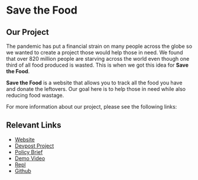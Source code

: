 # Save the Food

## Our Project
The pandemic has put a financial strain on many people across the globe so we wanted to create a project those would help those in need. We found that over 820 million people are starving across the world even though one third of all food produced is wasted. This is when we got this idea for **Save the Food**.

**Save the Food** is a website that allows you to track all the food you have and donate the leftovers. Our goal here is to help those in need while also reducing food wastage.

For more information about our project, please see the following links:

## Relevant Links
* [Website](https://save-the-food.shivamsuri1.repl.co/)
* [Devpost Project](https://devpost.com/software/save-the-food-aq6u52)
* [Policy Brief](https://docs.google.com/document/d/1xHKyC_BdAd7GXo00D55zB0N56Gt8Tex0Qrdn-w12e4w/edit?usp=sharing)
* [Demo Video](https://www.youtube.com/watch?v=2zQcbbn7er0)
* [Repl](https://replit.com/@ShivamSuri1/Save-The-Food)
* [Github](https://github.com/asubramanian08/Save-the-Food)